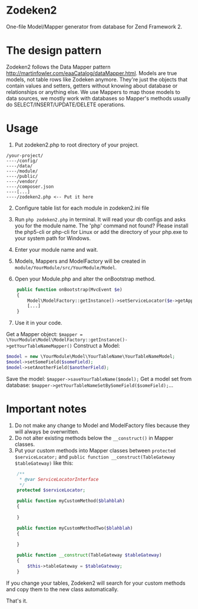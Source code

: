 Zodeken2
========

One-file Model/Mapper generator from database for Zend Framework 2.

The design pattern
========

Zodeken2 follows the Data Mapper pattern http://martinfowler.com/eaaCatalog/dataMapper.html. Models are true models, not table rows like Zodeken anymore. They're just the objects that contain values and setters, getters without knowing about database or relationships or anything else. We use Mappers to map those models to data sources, we mostly work with databases so Mapper's methods usually do SELECT/INSERT/UPDATE/DELETE operations.

Usage
========

1. Put zodeken2.php to root directory of your project.

```
/your-project/
----/config/
----/data/
----/module/
----/public/
----/vendor/
----/composer.json
----[...]
----/zodeken2.php <-- Put it here
```

2. Configure table list for each module in zodeken2.ini file

3. Run `php zodeken2.php` in terminal. It will read your db configs and asks you for the module name. The 'php' command not found? Please install the php5-cli or php-cli for Linux or add the directory of your php.exe to your system path for Windows.

4. Enter your module name and wait.

5. Models, Mappers and ModelFactory will be created in `module/YourModule/src/YourModule/Model`.

6. Open your Module.php and alter the onBootstrap method.

```php
    public function onBootstrap(MvcEvent $e)
    {
        Model\ModelFactory::getInstance()->setServiceLocator($e->getApplication()->getServiceManager());
        [...]
    }
```
    
7. Use it in your code.

Get a Mapper object: `$mapper = \YourModule\Model\ModelFactory::getInstance()->getYourTableNameMapper()`
Construct a Model:
```php
$model = new \YourModule\Model\YourTableName\YourTableNameModel;
$model->setSomeField($someField);
$model->setAnotherField($anotherField);
```
Save the model: `$mapper->saveYourTableName($model);`
Get a model set from database: `$mapper->getYourTableNameSetBySomeField($someField);`...

Important notes
========

1. Do not make any change to Model and ModelFactory files because they will always be overwritten.
2. Do not alter existing methods below the `__construct()` in Mapper classes.
3. Put your custom methods into Mapper classes between `protected $serviceLocator;` and `public function __construct(TableGateway $tableGateway)` like this:

```php
    /**
     * @var ServiceLocatorInterface
     */
    protected $serviceLocator;

    public function myCustomMethod($blahblah)
    {
        
    }

    public function myCustomMethodTwo($blahblah)
    {
        
    }

    public function __construct(TableGateway $tableGateway)
    {
        $this->tableGateway = $tableGateway;
    }
```
    
If you change your tables, Zodeken2 will search for your custom methods and copy them to the new class automatically.

That's it.
